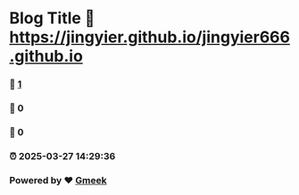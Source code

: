 # Blog Title :link: https://jingyier.github.io/jingyier666.github.io 
### :page_facing_up: [1](https://jingyier.github.io/jingyier666.github.io/tag.html) 
### :speech_balloon: 0 
### :hibiscus: 0 
### :alarm_clock: 2025-03-27 14:29:36 
### Powered by :heart: [Gmeek](https://github.com/Meekdai/Gmeek)
